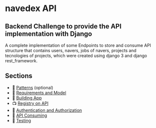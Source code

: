 # navedex API

## Backend Challenge to provide the API implementation with Django

A complete implementation of some Endpoints to store and consume API structure that contains users, navers, jobs of navers, projects and tecnologies of projects, which were created using django 3 and django rest_framework.

## Sections

* :snake: [Patterns](#patterns-used) (optional)
* :blue_book: [Requirements and Model](#blue_book-creating-a-project)
* :page_with_curl: [Building App](#page_with_curl-creating-an-app)
* :tv: [Registry on API](#tv-creating-a-view)
* :art: [Authentication and Authorization](#art-creating-a-template)
* :ticket: [API Consuming](#ticket-creating-a-model)
* :postbox: [Testing](#postbox-creating-model-objects-and-queries)

